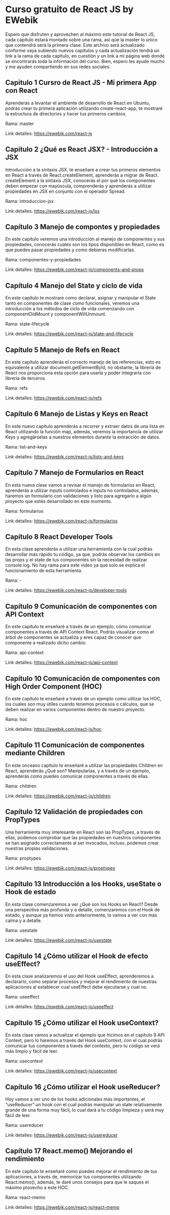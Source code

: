 # Curso gratuito de React JS by EWebik
Espero que disfruten y aprovechen al máximo este tutorial de React JS, cada capítulo estará montado sobre una rama, así que la master lo único que contendrá será la primera clase.
Este archivo será actualizado conforme vaya subiendo nuevos capítulos y cada actualización tendrá un link a la rama de cada capítulo, en cuestión y un link a mi página web donde se encontrarás toda la información del curso.
Bien, espero les ayude mucho y me ayuden compartiendo en sus redes sociales.

## Capitulo 1 Cursro de React JS - Mi primera App con React

Aprenderás a levantar el ambiente de desarrollo de React en Ubuntu, podrás crear tu primera aplicación utilizando create-react-app, te mostraré la estructura de directorios y hacer tus primeros cambios.

Rama: master

Link detalles: https://ewebik.com/react-js

## Capitulo 2 ¿Qué es React JSX? - Introducción a JSX

Introducción a la sintaxis JSX, te enseñare a crear tus primeros elementos en React a través de React.createElement, aprenderás a migrar de React. createElement a la sintaxis JSX, conocerás el por qué los componentes deben empezar con mayúscula, comprenderás y aprenderás a utilizar propiedades en JSX en conjunto con el operador Spread.

Rama: introduccion-jsx

Link detalles: https://ewebik.com/react-js/jsx

## Capítulo 3 Manejo de compontes y propiedades

En este capítulo veremos una introducción al manejo de componentes y sus propiedades, conocerás cuales son los tipos disponibles en React, como es que puedes pasar propiedades y como debieras modificarlas.

Rama: componentes-y-propiedades

Link detalles: https://ewebik.com/react-js/components-and-props

## Capítulo 4 Manejo del State y ciclo de vida

En este capítulo te mostrare como declarar, asignar y manipular el State tanto en componentes de clase como funcionales, veremos una introducción a los métodos de ciclo de vida comenzando con componentDidMount y componentWillUnmount.

Rama: state-lifecycle

Link detalles: https://ewebik.com/react-js/state-and-lifecycle

## Capítulo 5 Manejo de Refs en React

En este capítulo aprenderás el correcto manejo de las referencias, esto es equivalente a utilizar document.getElementById, no obstante, la librería de React nos proporciona esta opción para usarla y poder integrarla con librería de terceros.

Rama: refs

Link detalles: https://ewebik.com/react-js/refs

## Capítulo 6 Manejo de Listas y Keys en React

En este nuevo capítulo aprenderás a recorrer y extraer datos de una lista en React utilizando la función map, además, veremos la importancia de utilizar Keys y agregárselas a nuestros elementos durante la extracción de datos.

Rama: list-and-keys

Link detalles: https://ewebik.com/react-js/lists-and-keys

## Capítulo 7 Manejo de Formularios en React

En esta nueva clase vamos a revisar el manejo de formularios en React, aprenderás a utilizar inputs controlados e inputs no controlados, además, haremos un formulario con validaciones y listo para agregarlo a algún proyecto que estés desarrollado en este momento.

Rama: formularios

Link detalles: https://ewebik.com/react-js/formularios

## Capítulo 8 React Developer Tools

En esta clase aprenderás a utilizar una herramienta con la cual podrás desarrollar más rápido tu código, ya que, podrás observar los cambios en las props y el state de tus componentes sin la necesidad de realizar console.log. No hay rama para este vídeo ya que solo se explica el funcionamiento de esta herramienta.

Rama: -

Link detalles: https://ewebik.com/react-js/developer-tools

## Capítulo 9 Comunicación de componentes con API Context

En este capítulo te enseñaré a través de un ejemplo, cómo comunicar componentes a través de API Context React. Podrás visualizar como el árbol de componentes se actualiza y eres capaz de conocer que componente a realizado dicho cambio.

Rama: api-context

Link detalles: https://ewebik.com/react-js/api-context

## Capítulo 10 Comunicación de componentes con High Order Component (HOC)

En este capítulo te enseñaré a través de un ejemplo como utilizar los HOC, los cuales son muy útiles cuando tenemos procesos o cálculos, que se deben realizar en varios componentes dentro de nuestro proyecto.

Rama: hoc

Link detalles: https://ewebik.com/react-js/hoc

## Capítulo 11 Comunicación de componentes mediante Children

En este onceavo capítulo te enseñaré a utilizar las propiedades Children en React, aprenderás ¿Qué son? Manipularlas, y a través de un ejemplo, aprenderás como puedes comunicar componentes a través de ellas.

Rama: children

Link detalles: https://ewebik.com/react-js/children

## Capítulo 12 Validación de propiedades con PropTypes

Una herramienta muy interesante en React son las PropTypes, a través de ellas, podemos comprobar que las propiedades en nuestros componentes se han asignado correctamente al ser invocados, incluso, podemos crear nuestras propias validaciones.

Rama: proptypes

Link detalles: https://ewebik.com/react-js/proptypes

## Capítulo 13 Introducción a los Hooks, useState o Hook de estado

En esta clase comenzaremos a ver ¿Qué son los Hooks en React? Desde una perspectiva más profunda y a detalle, comenzaremos con el Hook de estado, y aunque ya hemos visto anteriormente, lo vamos a ver con más calma y a detalle.

Rama: usestate

Link detalles: https://ewebik.com/react-js/usestate

## Capítulo 14 ¿Cómo utilizar el Hook de efecto useEffect?

En esta clase analizaremos el uso del Hook useEffect, aprenderemos a declararlo, como separar procesos y mejorar el rendimiento de nuestras aplicaciones al establecer cual useEffect debe ejecutarse y cual no.

Rama: useeffect

Link detalles: https://ewebik.com/react-js/useeffect

## Capítulo 15 ¿Cómo utilizar el Hook useContext?

En esta clase vamos a actualizar el ejemplo que hicimos en el capítulo 9 API Context, pero lo haremos a través del Hook useContext, con el cual podrás comunicar tus componentes a través del contexto, pero tu código se verá más limpio y fácil de leer.

Rama: usecontext

Link detalles: https://ewebik.com/react-js/usecontext

## Capítulo 16 ¿Cómo utilizar el Hook useReducer?

Hoy vamos a ver uno de los hooks adicionales más importantes, el “useReducer” un hook con el cual podrás manipular un state relativamente grande de una forma muy fácil, lo cual dará a tu código limpieza y será muy fácil de leer.

Rama: usereducer

Link detalles: https://ewebik.com/react-js/usereducer

## Capítulo 17 React.memo() Mejorando el rendimiento

En este capítulo te enseñaré como puedes mejorar el rendimiento de tus aplicaciones, a través de, memorizar tus componentes utilizando React.memo(), además, te daré unos consejos para que le saques el máximo provecho a este HOC.

Rama: react-memo

Link detalles: https://ewebik.com/react-js/react-memo
